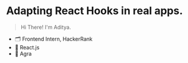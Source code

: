 # Adapting React Hooks in real apps.

> Hi There! I'm Aditya.

- 🗂 Frontend Intern, HackerRank
- 🧡 React.js
- 📍 Agra
